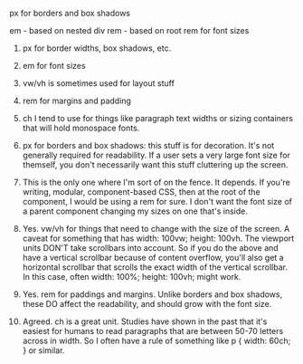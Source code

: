 px for borders and box shadows


em - based on nested div
rem - based on root
rem for font sizes

1. px for border widths, box shadows, etc.

2. em for font sizes

3. vw/vh is sometimes used for layout stuff

4. rem for margins and padding

5. ch I tend to use for things like paragraph text widths or sizing containers that will hold monospace fonts.


1. px for borders and box shadows: this stuff is for decoration. It's not generally required for readability. If a user sets a very large font size for themself, you don't necessarily want this stuff cluttering up the screen.

2. This is the only one where I'm sort of on the fence. It depends. If you're writing, modular, component-based CSS, then at the root of the component, I would be using a rem for sure. I don't want the font size of a parent component changing my sizes on one that's inside.

3. Yes. vw/vh for things that need to change with the size of the screen. A caveat for something that has width: 100vw; height: 100vh. The viewport units DON'T take scrollbars into account. So if you do the above and have a vertical scrollbar because of content overflow, you'll also get a horizontal scrollbar that scrolls the exact width of the vertical scrollbar. In this case, often width: 100%; height: 100vh; might work.

4. Yes. rem for paddings and margins. Unlike borders and box shadows, these DO affect the readability, and should grow with the font size.

5. Agreed. ch is a great unit. Studies have shown in the past that it's easiest for humans to read paragraphs that are between 50-70 letters across in width. So I often have a rule of something like p { width: 60ch; } or similar.